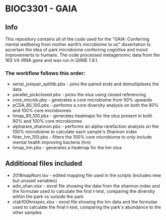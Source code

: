 # BIOC3301 - GAIA

## Info
This repository contains all of the code used for the "GAIA: Conferring mental wellbeing from mother earth’s microbiome to us" dissertation to ascertain the idea of park microbiome conferring cognitive and mood improvements to humans. The code processed metagenomic data from the 16S V4 rRNA gene and was run in QIIME 1.9.1.

### The workflow follows this order:
* serial_joinpair_splitlib.pbs - joins the paired ends and demultiplexes the data
* parallel_pickclosed.pbs - picks the otus using closed referencing
* core_microb.pbs - generates a core microbiome from 50% upwards
* pCDA_80_100.pbs - performs a core diversity analysis on both the 80% and 100% core microbiomes
* hmap_80_100.pbs - generates heatmaps for the otus present in both 80% and 100% core microbiomes
* alpharare_shannon.pbs - performs an alpha-rarefaction analysis on the 100% microbiome to calculate each sample's Shannon index
* filter_hm_100.pbs - filters the 100% core microbiome to only include mental health improving bacteria (hm)
* hmap_hm.pbs - generates a heatmap for the hm otus

## Additional files included
* 2018mapNum.tsv - edited mapping file used in the scripts (includes new but unused variables)
* adiv_shan.xlsx - excel file showing the data from the shannon index and the formulae used to calculate the first t-test, comparing the diversity within the park vs outside the park
* ctab100hmspec.xlsx - excel file showing the hm data and the formulae used to calculate the final t-test, comparing the park's abundance to the other samples
